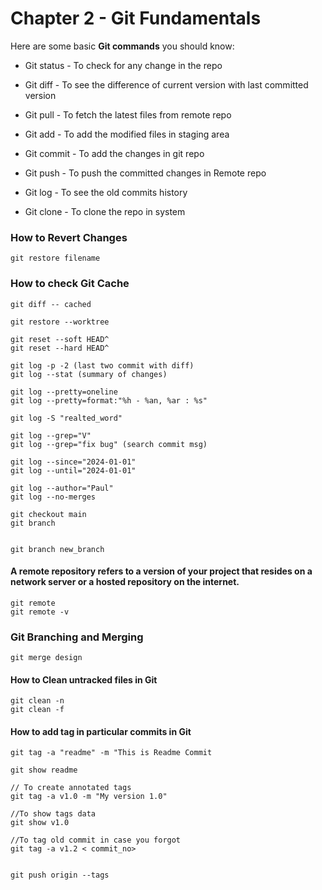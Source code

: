 # Chapter 2 - Git Fundamentals

Here are some basic **Git commands** you should know:

- Git status - To check for any change in the repo

- Git diff - To see the difference of current version with last
  committed version

- Git pull - To fetch the latest files from remote repo

- Git add - To add the modified files in staging area

- Git commit - To add the changes in git repo

- Git push - To push the committed changes in Remote repo

- Git log - To see the old commits history
- Git clone - To clone the repo in system

### How to Revert Changes

```
git restore filename
```

### How to check Git Cache

```
git diff -- cached
```

```
git restore --worktree
```

```
git reset --soft HEAD^
git reset --hard HEAD^
```

```
git log -p -2 (last two commit with diff)
git log --stat (summary of changes)

git log --pretty=oneline
git log --pretty=format:"%h - %an, %ar : %s"

git log -S "realted_word"

git log --grep="V"
git log --grep="fix bug" (search commit msg)

git log --since="2024-01-01"
git log --until="2024-01-01"

git log --author="Paul"
git log --no-merges
```

```
git checkout main
git branch


git branch new_branch
```

#### A remote repository refers to a version of your project that resides on a network server or a hosted repository on the internet.

```
git remote
git remote -v
```

### Git Branching and Merging

```
git merge design
```

#### How to Clean untracked files in Git

```
git clean -n
git clean -f
```

#### How to add tag in particular commits in Git

```
git tag -a "readme" -m "This is Readme Commit

git show readme

// To create annotated tags
git tag -a v1.0 -m "My version 1.0"

//To show tags data
git show v1.0

//To tag old commit in case you forgot
git tag -a v1.2 < commit_no>


git push origin --tags
```

